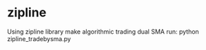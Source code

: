 # zipline

Using zipline library make algorithmic trading dual SMA 
run: python zipline_tradebysma.py
